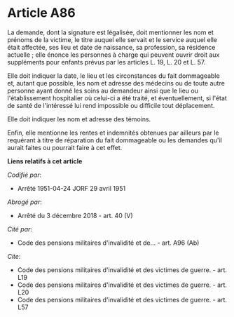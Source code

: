 # Article A86

La demande, dont la signature est légalisée, doit mentionner les nom et prénoms de la victime, le titre auquel elle servait
et le service auquel elle était affectée, ses lieu et date de naissance, sa profession, sa résidence actuelle ; elle énonce
les personnes à charge qui peuvent ouvrir droit aux suppléments pour enfants prévus par les articles L. 19, L. 20 et L. 57.

Elle doit indiquer la date, le lieu et les circonstances du fait dommageable et, autant que possible, les nom et adresse des
médecins ou de toute autre personne ayant donné les soins au demandeur ainsi que le lieu ou l'établissement hospitalier où
celui-ci a été traité, et éventuellement, si l'état de santé de l'intéressé lui rend impossible ou difficile tout
déplacement.

Elle doit indiquer les nom et adresse des témoins.

Enfin, elle mentionne les rentes et indemnités obtenues par ailleurs par le requérant à titre de réparation du fait
dommageable ou les demandes qu'il aurait faites ou pourrait faire à cet effet.

**Liens relatifs à cet article**

_Codifié par_:

  - Arrêté 1951-04-24 JORF 29 avril 1951

_Abrogé par_:

  - Arrêté du 3 décembre 2018 - art. 40 (V)

_Cité par_:

  - Code des pensions militaires d'invalidité et de... - art. A96 (Ab)

_Cite_:

  - Code des pensions militaires d'invalidité et des victimes de guerre. - art. L19
  - Code des pensions militaires d'invalidité et des victimes de guerre. - art. L20
  - Code des pensions militaires d'invalidité et des victimes de guerre. - art. L57
